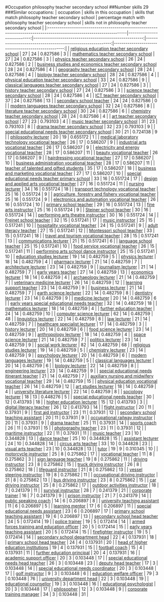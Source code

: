 #Occupation philosophy teacher secondary school
##Number skills 29
###Similar occupations:
| occupation                                                                                                            |   skills in this occupation |   skills that match philosophy teacher secondary school |   percentage match with philosophy teacher secondary school |   skills not in philosophy teacher secondary school |
|:----------------------------------------------------------------------------------------------------------------------|----------------------------:|--------------------------------------------------------:|------------------------------------------------------------:|----------------------------------------------------:|
| [religious education teacher secondary school](religious_education_teacher_secondary_school.md)                       |                          27 |                                                      24 |                                                    0.827586 |                                                   3 |
| [mathematics teacher secondary school](mathematics_teacher_secondary_school.md)                                       |                          27 |                                                      24 |                                                    0.827586 |                                                   3 |
| [physics teacher secondary school](physics_teacher_secondary_school.md)                                               |                          26 |                                                      24 |                                                    0.827586 |                                                   2 |
| [business studies and economics teacher secondary school](business_studies_and_economics_teacher_secondary_school.md) |                          28 |                                                      24 |                                                    0.827586 |                                                   4 |
| [geography teacher secondary school](geography_teacher_secondary_school.md)                                           |                          28 |                                                      24 |                                                    0.827586 |                                                   4 |
| [biology teacher secondary school](biology_teacher_secondary_school.md)                                               |                          28 |                                                      24 |                                                    0.827586 |                                                   4 |
| [physical education teacher secondary school](physical_education_teacher_secondary_school.md)                         |                          33 |                                                      24 |                                                    0.827586 |                                                   9 |
| [classical languages teacher secondary school](classical_languages_teacher_secondary_school.md)                       |                          27 |                                                      24 |                                                    0.827586 |                                                   3 |
| [history teacher secondary school](history_teacher_secondary_school.md)                                               |                          27 |                                                      24 |                                                    0.827586 |                                                   3 |
| [science teacher secondary school](science_teacher_secondary_school.md)                                               |                          28 |                                                      24 |                                                    0.827586 |                                                   4 |
| [ICT teacher secondary school](ICT_teacher_secondary_school.md)                                                       |                          37 |                                                      24 |                                                    0.827586 |                                                  13 |
| [secondary school teacher](secondary_school_teacher.md)                                                               |                          24 |                                                      24 |                                                    0.827586 |                                                   0 |
| [modern languages teacher secondary school](modern_languages_teacher_secondary_school.md)                             |                          32 |                                                      24 |                                                    0.827586 |                                                   8 |
| [literature teacher secondary school](literature_teacher_secondary_school.md)                                         |                          30 |                                                      24 |                                                    0.827586 |                                                   6 |
| [chemistry teacher secondary school](chemistry_teacher_secondary_school.md)                                           |                          28 |                                                      24 |                                                    0.827586 |                                                   4 |
| [art teacher secondary school](art_teacher_secondary_school.md)                                                       |                          27 |                                                      23 |                                                    0.793103 |                                                   4 |
| [music teacher secondary school](music_teacher_secondary_school.md)                                                   |                          31 |                                                      23 |                                                    0.793103 |                                                   8 |
| [drama teacher secondary school](drama_teacher_secondary_school.md)                                                   |                          32 |                                                      23 |                                                    0.793103 |                                                   9 |
| [special educational needs teacher secondary school](special_educational_needs_teacher_secondary_school.md)           |                          30 |                                                      21 |                                                    0.724138 |                                                   9 |
| [philosophy lecturer](philosophy_lecturer.md)                                                                         |                          20 |                                                      19 |                                                    0.655172 |                                                   1 |
| [medical laboratory technology vocational teacher](medical_laboratory_technology_vocational_teacher.md)               |                          26 |                                                      17 |                                                    0.586207 |                                                   9 |
| [industrial arts vocational teacher](industrial_arts_vocational_teacher.md)                                           |                          26 |                                                      17 |                                                    0.586207 |                                                   9 |
| [electricity and energy vocational teacher](electricity_and_energy_vocational_teacher.md)                             |                          28 |                                                      17 |                                                    0.586207 |                                                  11 |
| [beauty vocational teacher](beauty_vocational_teacher.md)                                                             |                          26 |                                                      17 |                                                    0.586207 |                                                   9 |
| [hairdressing vocational teacher](hairdressing_vocational_teacher.md)                                                 |                          27 |                                                      17 |                                                    0.586207 |                                                  10 |
| [business administration vocational teacher](business_administration_vocational_teacher.md)                           |                          28 |                                                      17 |                                                    0.586207 |                                                  11 |
| [teacher of talented and gifted students](teacher_of_talented_and_gifted_students.md)                                 |                          35 |                                                      17 |                                                    0.586207 |                                                  18 |
| [business and marketing vocational teacher](business_and_marketing_vocational_teacher.md)                             |                          27 |                                                      17 |                                                    0.586207 |                                                  10 |
| [special educational needs teacher primary school](special_educational_needs_teacher_primary_school.md)               |                          33 |                                                      16 |                                                    0.551724 |                                                  17 |
| [design and applied arts vocational teacher](design_and_applied_arts_vocational_teacher.md)                           |                          27 |                                                      16 |                                                    0.551724 |                                                  11 |
| [nursing lecturer](nursing_lecturer.md)                                                                               |                          34 |                                                      16 |                                                    0.551724 |                                                  18 |
| [transport technology vocational teacher](transport_technology_vocational_teacher.md)                                 |                          25 |                                                      16 |                                                    0.551724 |                                                   9 |
| [agriculture, forestry and fishery vocational teacher](agriculture,_forestry_and_fishery_vocational_teacher.md)       |                          25 |                                                      16 |                                                    0.551724 |                                                   9 |
| [electronics and automation vocational teacher](electronics_and_automation_vocational_teacher.md)                     |                          26 |                                                      16 |                                                    0.551724 |                                                  10 |
| [primary school teacher](primary_school_teacher.md)                                                                   |                          29 |                                                      16 |                                                    0.551724 |                                                  13 |
| [fine arts instructor](fine_arts_instructor.md)                                                                       |                          25 |                                                      16 |                                                    0.551724 |                                                   9 |
| [Steiner school teacher](Steiner_school_teacher.md)                                                                   |                          30 |                                                      16 |                                                    0.551724 |                                                  14 |
| [performing arts theatre instructor](performing_arts_theatre_instructor.md)                                           |                          30 |                                                      16 |                                                    0.551724 |                                                  14 |
| [Freinet school teacher](Freinet_school_teacher.md)                                                                   |                          32 |                                                      15 |                                                    0.517241 |                                                  17 |
| [music instructor](music_instructor.md)                                                                               |                          25 |                                                      15 |                                                    0.517241 |                                                  10 |
| [hospitality vocational teacher](hospitality_vocational_teacher.md)                                                   |                          24 |                                                      15 |                                                    0.517241 |                                                   9 |
| [adult literacy teacher](adult_literacy_teacher.md)                                                                   |                          27 |                                                      15 |                                                    0.517241 |                                                  12 |
| [Montessori school teacher](Montessori_school_teacher.md)                                                             |                          33 |                                                      15 |                                                    0.517241 |                                                  18 |
| [travel and tourism vocational teacher](travel_and_tourism_vocational_teacher.md)                                     |                          28 |                                                      15 |                                                    0.517241 |                                                  13 |
| [communications lecturer](communications_lecturer.md)                                                                 |                          21 |                                                      15 |                                                    0.517241 |                                                   6 |
| [language school teacher](language_school_teacher.md)                                                                 |                          25 |                                                      15 |                                                    0.517241 |                                                  10 |
| [food service vocational teacher](food_service_vocational_teacher.md)                                                 |                          26 |                                                      15 |                                                    0.517241 |                                                  11 |
| [performing arts school dance instructor](performing_arts_school_dance_instructor.md)                                 |                          25 |                                                      15 |                                                    0.517241 |                                                  10 |
| [education studies lecturer](education_studies_lecturer.md)                                                           |                          19 |                                                      14 |                                                    0.482759 |                                                   5 |
| [physics lecturer](physics_lecturer.md)                                                                               |                          18 |                                                      14 |                                                    0.482759 |                                                   4 |
| [pharmacy lecturer](pharmacy_lecturer.md)                                                                             |                          21 |                                                      14 |                                                    0.482759 |                                                   7 |
| [architecture lecturer](architecture_lecturer.md)                                                                     |                          23 |                                                      14 |                                                    0.482759 |                                                   9 |
| [journalism lecturer](journalism_lecturer.md)                                                                         |                          21 |                                                      14 |                                                    0.482759 |                                                   7 |
| [early years teacher](early_years_teacher.md)                                                                         |                          27 |                                                      14 |                                                    0.482759 |                                                  13 |
| [economics lecturer](economics_lecturer.md)                                                                           |                          18 |                                                      14 |                                                    0.482759 |                                                   4 |
| [archaeology lecturer](archaeology_lecturer.md)                                                                       |                          21 |                                                      14 |                                                    0.482759 |                                                   7 |
| [veterinary medicine lecturer](veterinary_medicine_lecturer.md)                                                       |                          26 |                                                      14 |                                                    0.482759 |                                                  12 |
| [learning support teacher](learning_support_teacher.md)                                                               |                          23 |                                                      14 |                                                    0.482759 |                                                   9 |
| [business lecturer](business_lecturer.md)                                                                             |                          21 |                                                      14 |                                                    0.482759 |                                                   7 |
| [earth science lecturer](earth_science_lecturer.md)                                                                   |                          22 |                                                      14 |                                                    0.482759 |                                                   8 |
| [dentistry lecturer](dentistry_lecturer.md)                                                                           |                          23 |                                                      14 |                                                    0.482759 |                                                   9 |
| [medicine lecturer](medicine_lecturer.md)                                                                             |                          20 |                                                      14 |                                                    0.482759 |                                                   6 |
| [early years special educational needs teacher](early_years_special_educational_needs_teacher.md)                     |                          32 |                                                      14 |                                                    0.482759 |                                                  18 |
| [mathematics lecturer](mathematics_lecturer.md)                                                                       |                          18 |                                                      14 |                                                    0.482759 |                                                   4 |
| [further education teacher](further_education_teacher.md)                                                             |                          24 |                                                      14 |                                                    0.482759 |                                                  10 |
| [computer science lecturer](computer_science_lecturer.md)                                                             |                          62 |                                                      14 |                                                    0.482759 |                                                  48 |
| [linguistics lecturer](linguistics_lecturer.md)                                                                       |                          22 |                                                      14 |                                                    0.482759 |                                                   8 |
| [law lecturer](law_lecturer.md)                                                                                       |                          21 |                                                      14 |                                                    0.482759 |                                                   7 |
| [healthcare specialist lecturer](healthcare_specialist_lecturer.md)                                                   |                          17 |                                                      14 |                                                    0.482759 |                                                   3 |
| [history lecturer](history_lecturer.md)                                                                               |                          20 |                                                      14 |                                                    0.482759 |                                                   6 |
| [food science lecturer](food_science_lecturer.md)                                                                     |                          23 |                                                      14 |                                                    0.482759 |                                                   9 |
| [anthropology lecturer](anthropology_lecturer.md)                                                                     |                          18 |                                                      14 |                                                    0.482759 |                                                   4 |
| [space science lecturer](space_science_lecturer.md)                                                                   |                          21 |                                                      14 |                                                    0.482759 |                                                   7 |
| [politics lecturer](politics_lecturer.md)                                                                             |                          23 |                                                      14 |                                                    0.482759 |                                                   9 |
| [social work lecturer](social_work_lecturer.md)                                                                       |                          82 |                                                      14 |                                                    0.482759 |                                                  68 |
| [religious studies lecturer](religious_studies_lecturer.md)                                                           |                          19 |                                                      14 |                                                    0.482759 |                                                   5 |
| [chemistry lecturer](chemistry_lecturer.md)                                                                           |                          23 |                                                      14 |                                                    0.482759 |                                                   9 |
| [psychology lecturer](psychology_lecturer.md)                                                                         |                          20 |                                                      14 |                                                    0.482759 |                                                   6 |
| [modern languages lecturer](modern_languages_lecturer.md)                                                             |                          19 |                                                      14 |                                                    0.482759 |                                                   5 |
| [classical languages lecturer](classical_languages_lecturer.md)                                                       |                          20 |                                                      14 |                                                    0.482759 |                                                   6 |
| [biology lecturer](biology_lecturer.md)                                                                               |                          22 |                                                      14 |                                                    0.482759 |                                                   8 |
| [engineering lecturer](engineering_lecturer.md)                                                                       |                          23 |                                                      14 |                                                    0.482759 |                                                   9 |
| [special educational needs itinerant teacher](special_educational_needs_itinerant_teacher.md)                         |                          21 |                                                      14 |                                                    0.482759 |                                                   7 |
| [auxiliary nursing and midwifery vocational teacher](auxiliary_nursing_and_midwifery_vocational_teacher.md)           |                          29 |                                                      14 |                                                    0.482759 |                                                  15 |
| [physical education vocational teacher](physical_education_vocational_teacher.md)                                     |                          26 |                                                      14 |                                                    0.482759 |                                                  12 |
| [art studies lecturer](art_studies_lecturer.md)                                                                       |                          18 |                                                      14 |                                                    0.482759 |                                                   4 |
| [university literature lecturer](university_literature_lecturer.md)                                                   |                          22 |                                                      14 |                                                    0.482759 |                                                   8 |
| [sociology lecturer](sociology_lecturer.md)                                                                           |                          18 |                                                      13 |                                                    0.448276 |                                                   5 |
| [special educational needs teacher](special_educational_needs_teacher.md)                                             |                          30 |                                                      12 |                                                    0.413793 |                                                  18 |
| [higher education lecturer](higher_education_lecturer.md)                                                             |                          15 |                                                      12 |                                                    0.413793 |                                                   3 |
| [digital literacy teacher](digital_literacy_teacher.md)                                                               |                          26 |                                                      12 |                                                    0.413793 |                                                  14 |
| [flight instructor](flight_instructor.md)                                                                             |                          20 |                                                      11 |                                                    0.37931  |                                                   9 |
| [first aid instructor](first_aid_instructor.md)                                                                       |                          23 |                                                      11 |                                                    0.37931  |                                                  12 |
| [secondary school teaching assistant](secondary_school_teaching_assistant.md)                                         |                          20 |                                                      11 |                                                    0.37931  |                                                   9 |
| [occupational railway instructor](occupational_railway_instructor.md)                                                 |                          20 |                                                      11 |                                                    0.37931  |                                                   9 |
| [drama teacher](drama_teacher.md)                                                                                     |                          25 |                                                      11 |                                                    0.37931  |                                                  14 |
| [sports coach](sports_coach.md)                                                                                       |                          26 |                                                      11 |                                                    0.37931  |                                                  15 |
| [photography teacher](photography_teacher.md)                                                                         |                          23 |                                                      11 |                                                    0.37931  |                                                  12 |
| [maritime instructor](maritime_instructor.md)                                                                         |                          22 |                                                      11 |                                                    0.37931  |                                                  11 |
| [music teacher](music_teacher.md)                                                                                     |                          23 |                                                      10 |                                                    0.344828 |                                                  13 |
| [dance teacher](dance_teacher.md)                                                                                     |                          25 |                                                      10 |                                                    0.344828 |                                                  15 |
| [assistant lecturer](assistant_lecturer.md)                                                                           |                          24 |                                                      10 |                                                    0.344828 |                                                  14 |
| [circus arts teacher](circus_arts_teacher.md)                                                                         |                          33 |                                                      10 |                                                    0.344828 |                                                  23 |
| [visual arts teacher](visual_arts_teacher.md)                                                                         |                          23 |                                                      10 |                                                    0.344828 |                                                  13 |
| [tutor](tutor.md)                                                                                                     |                          19 |                                                       9 |                                                    0.310345 |                                                  10 |
| [motorcycle instructor](motorcycle_instructor.md)                                                                     |                          25 |                                                       8 |                                                    0.275862 |                                                  17 |
| [vocational teacher](vocational_teacher.md)                                                                           |                          11 |                                                       8 |                                                    0.275862 |                                                   3 |
| [sign language teacher](sign_language_teacher.md)                                                                     |                          19 |                                                       8 |                                                    0.275862 |                                                  11 |
| [driving instructor](driving_instructor.md)                                                                           |                          23 |                                                       8 |                                                    0.275862 |                                                  15 |
| [truck driving instructor](truck_driving_instructor.md)                                                               |                          26 |                                                       8 |                                                    0.275862 |                                                  18 |
| [lifeguard instructor](lifeguard_instructor.md)                                                                       |                          21 |                                                       8 |                                                    0.275862 |                                                  13 |
| [vessel steering instructor](vessel_steering_instructor.md)                                                           |                          19 |                                                       8 |                                                    0.275862 |                                                  11 |
| [occupational driving instructor](occupational_driving_instructor.md)                                                 |                          21 |                                                       8 |                                                    0.275862 |                                                  13 |
| [bus driving instructor](bus_driving_instructor.md)                                                                   |                          23 |                                                       8 |                                                    0.275862 |                                                  15 |
| [car driving instructor](car_driving_instructor.md)                                                                   |                          25 |                                                       8 |                                                    0.275862 |                                                  17 |
| [outdoor activities instructor](outdoor_activities_instructor.md)                                                     |                          18 |                                                       7 |                                                    0.241379 |                                                  11 |
| [survival instructor](survival_instructor.md)                                                                         |                          28 |                                                       7 |                                                    0.241379 |                                                  21 |
| [corporate trainer](corporate_trainer.md)                                                                             |                          16 |                                                       7 |                                                    0.241379 |                                                   9 |
| [prison instructor](prison_instructor.md)                                                                             |                          21 |                                                       7 |                                                    0.241379 |                                                  14 |
| [public speaking coach](public_speaking_coach.md)                                                                     |                          14 |                                                       6 |                                                    0.206897 |                                                   8 |
| [university teaching assistant](university_teaching_assistant.md)                                                     |                          11 |                                                       6 |                                                    0.206897 |                                                   5 |
| [learning mentor](learning_mentor.md)                                                                                 |                          17 |                                                       6 |                                                    0.206897 |                                                  11 |
| [special educational needs assistant](special_educational_needs_assistant.md)                                         |                          23 |                                                       6 |                                                    0.206897 |                                                  17 |
| [primary school teaching assistant](primary_school_teaching_assistant.md)                                             |                          19 |                                                       6 |                                                    0.206897 |                                                  13 |
| [secondary school head teacher](secondary_school_head_teacher.md)                                                     |                          24 |                                                       5 |                                                    0.172414 |                                                  19 |
| [police trainer](police_trainer.md)                                                                                   |                          19 |                                                       5 |                                                    0.172414 |                                                  14 |
| [armed forces training and education officer](armed_forces_training_and_education_officer.md)                         |                          20 |                                                       5 |                                                    0.172414 |                                                  15 |
| [early years teaching assistant](early_years_teaching_assistant.md)                                                   |                          20 |                                                       5 |                                                    0.172414 |                                                  15 |
| [firefighter instructor](firefighter_instructor.md)                                                                   |                          19 |                                                       5 |                                                    0.172414 |                                                  14 |
| [secondary school department head](secondary_school_department_head.md)                                               |                          22 |                                                       4 |                                                    0.137931 |                                                  18 |
| [primary school head teacher](primary_school_head_teacher.md)                                                         |                          24 |                                                       4 |                                                    0.137931 |                                                  20 |
| [head of higher education institutions](head_of_higher_education_institutions.md)                                     |                          19 |                                                       4 |                                                    0.137931 |                                                  15 |
| [football coach](football_coach.md)                                                                                   |                          15 |                                                       4 |                                                    0.137931 |                                                  11 |
| [further education principal](further_education_principal.md)                                                         |                          20 |                                                       4 |                                                    0.137931 |                                                  16 |
| [academic support officer](academic_support_officer.md)                                                               |                          20 |                                                       3 |                                                    0.103448 |                                                  17 |
| [special educational needs head teacher](special_educational_needs_head_teacher.md)                                   |                          26 |                                                       3 |                                                    0.103448 |                                                  23 |
| [deputy head teacher](deputy_head_teacher.md)                                                                         |                          17 |                                                       3 |                                                    0.103448 |                                                  14 |
| [special educational needs coordinator](special_educational_needs_coordinator.md)                                     |                          20 |                                                       3 |                                                    0.103448 |                                                  17 |
| [golf instructor](golf_instructor.md)                                                                                 |                           9 |                                                       3 |                                                    0.103448 |                                                   6 |
| [education welfare officer](education_welfare_officer.md)                                                             |                          79 |                                                       3 |                                                    0.103448 |                                                  76 |
| [university department head](university_department_head.md)                                                           |                          22 |                                                       3 |                                                    0.103448 |                                                  19 |
| [educational counsellor](educational_counsellor.md)                                                                   |                          19 |                                                       3 |                                                    0.103448 |                                                  16 |
| [educational psychologist](educational_psychologist.md)                                                               |                          20 |                                                       3 |                                                    0.103448 |                                                  17 |
| [philosopher](philosopher.md)                                                                                         |                          12 |                                                       3 |                                                    0.103448 |                                                   9 |
| [corporate training manager](corporate_training_manager.md)                                                           |                          34 |                                                       3 |                                                    0.103448 |                                                  31 |
